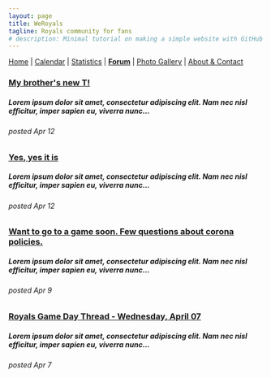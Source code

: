 ```yaml
---
layout: page
title: WeRoyals
tagline: Royals community for fans
# description: Minimal tutorial on making a simple website with GitHub Pages
---
```


[Home](/index.md) | [Calendar](/calendar.md) | [Statistics](/statistics.md) | [**Forum**](/forum.md) | [Photo Gallery](/photos.md) | [About & Contact](/about_contact.md)

### [My brother's new T!]()
##### Lorem ipsum dolor sit amet, consectetur adipiscing elit. Nam nec nisl efficitur, imper sapien eu, viverra nunc...
###### posted Apr 12

### [Yes, yes it is]()
##### Lorem ipsum dolor sit amet, consectetur adipiscing elit. Nam nec nisl efficitur, imper sapien eu, viverra nunc...
###### posted Apr 12

### [Want to go to a game soon. Few questions about corona policies.]()
##### Lorem ipsum dolor sit amet, consectetur adipiscing elit. Nam nec nisl efficitur, imper sapien eu, viverra nunc...
###### posted Apr 9

### [Royals Game Day Thread - Wednesday, April 07]()
##### Lorem ipsum dolor sit amet, consectetur adipiscing elit. Nam nec nisl efficitur, imper sapien eu, viverra nunc...
###### posted Apr 7